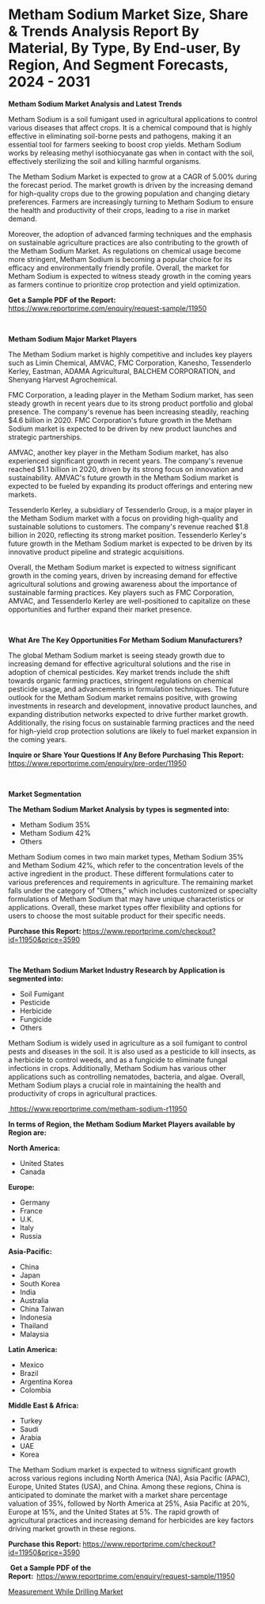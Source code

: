 <p><h1>Metham Sodium Market Size, Share & Trends Analysis Report By Material, By Type, By End-user, By Region, And Segment Forecasts, 2024 - 2031</h1></p><p><strong>Metham Sodium Market Analysis and Latest Trends</strong></p>
<p><p>Metham Sodium is a soil fumigant used in agricultural applications to control various diseases that affect crops. It is a chemical compound that is highly effective in eliminating soil-borne pests and pathogens, making it an essential tool for farmers seeking to boost crop yields. Metham Sodium works by releasing methyl isothiocyanate gas when in contact with the soil, effectively sterilizing the soil and killing harmful organisms.</p><p>The Metham Sodium Market is expected to grow at a CAGR of 5.00% during the forecast period. The market growth is driven by the increasing demand for high-quality crops due to the growing population and changing dietary preferences. Farmers are increasingly turning to Metham Sodium to ensure the health and productivity of their crops, leading to a rise in market demand.</p><p>Moreover, the adoption of advanced farming techniques and the emphasis on sustainable agriculture practices are also contributing to the growth of the Metham Sodium Market. As regulations on chemical usage become more stringent, Metham Sodium is becoming a popular choice for its efficacy and environmentally friendly profile. Overall, the market for Metham Sodium is expected to witness steady growth in the coming years as farmers continue to prioritize crop protection and yield optimization.</p></p>
<p><strong>Get a Sample PDF of the Report:&nbsp;</strong> <a href="https://www.reportprime.com/enquiry/request-sample/11950">https://www.reportprime.com/enquiry/request-sample/11950</a></p>
<p>&nbsp;</p>
<p><strong>Metham Sodium Major Market Players</strong></p>
<p><p>The Metham Sodium market is highly competitive and includes key players such as Limin Chemical, AMVAC, FMC Corporation, Kanesho, Tessenderlo Kerley, Eastman, ADAMA Agricultural, BALCHEM CORPORATION, and Shenyang Harvest Agrochemical.</p><p>FMC Corporation, a leading player in the Metham Sodium market, has seen steady growth in recent years due to its strong product portfolio and global presence. The company's revenue has been increasing steadily, reaching $4.6 billion in 2020. FMC Corporation's future growth in the Metham Sodium market is expected to be driven by new product launches and strategic partnerships.</p><p>AMVAC, another key player in the Metham Sodium market, has also experienced significant growth in recent years. The company's revenue reached $1.1 billion in 2020, driven by its strong focus on innovation and sustainability. AMVAC's future growth in the Metham Sodium market is expected to be fueled by expanding its product offerings and entering new markets.</p><p>Tessenderlo Kerley, a subsidiary of Tessenderlo Group, is a major player in the Metham Sodium market with a focus on providing high-quality and sustainable solutions to customers. The company's revenue reached $1.8 billion in 2020, reflecting its strong market position. Tessenderlo Kerley's future growth in the Metham Sodium market is expected to be driven by its innovative product pipeline and strategic acquisitions.</p><p>Overall, the Metham Sodium market is expected to witness significant growth in the coming years, driven by increasing demand for effective agricultural solutions and growing awareness about the importance of sustainable farming practices. Key players such as FMC Corporation, AMVAC, and Tessenderlo Kerley are well-positioned to capitalize on these opportunities and further expand their market presence.</p></p>
<p>&nbsp;</p>
<p><strong>What Are The Key Opportunities For Metham Sodium Manufacturers?</strong></p>
<p><p>The global Metham Sodium market is seeing steady growth due to increasing demand for effective agricultural solutions and the rise in adoption of chemical pesticides. Key market trends include the shift towards organic farming practices, stringent regulations on chemical pesticide usage, and advancements in formulation techniques. The future outlook for the Metham Sodium market remains positive, with growing investments in research and development, innovative product launches, and expanding distribution networks expected to drive further market growth. Additionally, the rising focus on sustainable farming practices and the need for high-yield crop protection solutions are likely to fuel market expansion in the coming years.</p></p>
<p><strong>Inquire or Share Your Questions If Any Before Purchasing This Report:</strong> <a href="https://www.reportprime.com/enquiry/pre-order/11950">https://www.reportprime.com/enquiry/pre-order/11950</a></p>
<p>&nbsp;</p>
<p><strong>Market Segmentation</strong></p>
<p><strong>The Metham Sodium Market Analysis by types is segmented into:</strong></p>
<p><ul><li>Metham Sodium 35%</li><li>Metham Sodium 42%</li><li>Others</li></ul></p>
<p><p>Metham Sodium comes in two main market types, Metham Sodium 35% and Metham Sodium 42%, which refer to the concentration levels of the active ingredient in the product. These different formulations cater to various preferences and requirements in agriculture. The remaining market falls under the category of "Others," which includes customized or specialty formulations of Metham Sodium that may have unique characteristics or applications. Overall, these market types offer flexibility and options for users to choose the most suitable product for their specific needs.</p></p>
<p><strong>Purchase this Report:&nbsp;</strong><a href="https://www.reportprime.com/checkout?id=11950&price=3590">https://www.reportprime.com/checkout?id=11950&price=3590</a></p>
<p>&nbsp;</p>
<p><strong>The Metham Sodium Market Industry Research by Application is segmented into:</strong></p>
<p><ul><li>Soil Fumigant</li><li>Pesticide</li><li>Herbicide</li><li>Fungicide</li><li>Others</li></ul></p>
<p><p>Metham Sodium is widely used in agriculture as a soil fumigant to control pests and diseases in the soil. It is also used as a pesticide to kill insects, as a herbicide to control weeds, and as a fungicide to eliminate fungal infections in crops. Additionally, Metham Sodium has various other applications such as controlling nematodes, bacteria, and algae. Overall, Metham Sodium plays a crucial role in maintaining the health and productivity of crops in agricultural practices.</p></p>
<p><a href="https://www.reportprime.com/metham-sodium-r11950">&nbsp;https://www.reportprime.com/metham-sodium-r11950</a></p>
<p><strong>In terms of Region, the Metham Sodium Market Players available by Region are:</strong></p>
<p>
    <p> <strong> North America: </strong>
        <ul>
            <li>United States</li>
            <li>Canada</li>
        </ul>
        </p> 
    <p> <strong> Europe: </strong>
        <ul>
            <li>Germany</li>
            <li>France</li>
            <li>U.K.</li>
            <li>Italy</li>
            <li>Russia</li>
        </ul>
        </p> 
    <p> <strong> Asia-Pacific: </strong>
        <ul>
            <li>China</li>
            <li>Japan</li>
            <li>South Korea</li>
            <li>India</li>
            <li>Australia</li>
            <li>China Taiwan</li>
            <li>Indonesia</li>
            <li>Thailand</li>
            <li>Malaysia</li>
        </ul>
        </p> 
    <p> <strong> Latin America: </strong>
        <ul>
            <li>Mexico</li>
            <li>Brazil</li>
            <li>Argentina Korea</li>
            <li>Colombia</li>
        </ul>
        </p> 
    <p> <strong> Middle East & Africa: </strong>
        <ul>
            <li>Turkey</li>
            <li>Saudi</li>
            <li>Arabia</li>
            <li>UAE</li>
            <li>Korea</li>
        </ul>
    </p>
    </p>
<p><p>The Metham Sodium market is expected to witness significant growth across various regions including North America (NA), Asia Pacific (APAC), Europe, United States (USA), and China. Among these regions, China is anticipated to dominate the market with a market share percentage valuation of 35%, followed by North America at 25%, Asia Pacific at 20%, Europe at 15%, and the United States at 5%. The rapid growth of agricultural practices and increasing demand for herbicides are key factors driving market growth in these regions.</p></p>
<p><strong>Purchase this Report: </strong><a href="https://www.reportprime.com/checkout?id=11950&price=3590">https://www.reportprime.com/checkout?id=11950&price=3590</a></p>
<p>&nbsp;<strong>Get a Sample PDF of the Report:&nbsp;&nbsp;</strong><a href="https://www.reportprime.com/enquiry/request-sample/11950">https://www.reportprime.com/enquiry/request-sample/11950</a></p>
<p><strong></strong></p>
<p><p><a href="https://view.publitas.com/reportprime-1/measurement-while-drilling-market-insights-into-market-cagr-market-trends-and-growth-strategies/">Measurement While Drilling Market</a></p></p>